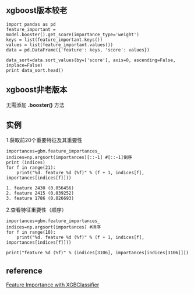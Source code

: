 ## xgboost版本较老
```
import pandas as pd  
feature_important = model.booster().get_score(importance_type='weight')  
keys = list(feature_important.keys())  
values = list(feature_important.values())  
data = pd.DataFrame({'feature': keys, 'score': values})  

data_sort=data.sort_values(by=['score'], axis=0, ascending=False, inplace=False)  
print data_sort.head()  
```
## xgboost非老版本
无需添加 **.booster()** 方法  


## 实例
1.获取前20个重要特征及其重要性  
```
importances=gbm.feature_importances_  
indices=np.argsort(importances)[::-1] #[::-1]倒序  
print (indices)  
for f in range(21):  
    print("%d. feature %d (%f)" % (f + 1, indices[f], importances[indices[f]]))  

1. feature 2430 (0.056456)   
2. feature 2415 (0.039252)  
3. feature 1786 (0.026693)  
```
2.查看特征重要性（顺序）  
```
importances=gbm.feature_importances_  
indices=np.argsort(importances) #排序  
for f in range(10):  
    print("%d. feature %d (%f)" % (f + 1, indices[f], importances[indices[f]]))  
    
print("feature %d (%f)" % (indices[3106], importances[indices[3106]]))
```
## reference
[Feature Importance with XGBClassifier](https://stackoverflow.com/questions/38212649/feature-importance-with-xgbclassifier)
